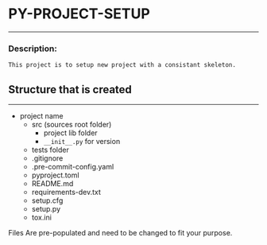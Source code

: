# PY-PROJECT-SETUP

______________________________________________________________________

### Description:

```
This project is to setup new project with a consistant skeleton. 
```

## Structure that is created

______________________________________________________________________

- project name
  - src (sources root folder)
    - project lib folder
    - `__init__.py` for version
  - tests folder
  - .gitignore
  - .pre-commit-config.yaml
  - pyproject.toml
  - README.md
  - requirements-dev.txt
  - setup.cfg
  - setup.py
  - tox.ini

Files Are pre-populated and need to be changed to fit your purpose.

